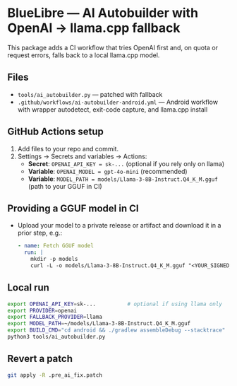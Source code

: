 # BlueLibre — AI Autobuilder with OpenAI → llama.cpp fallback

This package adds a CI workflow that tries OpenAI first and, on quota or request errors, falls back to a local llama.cpp model.

## Files
- `tools/ai_autobuilder.py` — patched with fallback
- `.github/workflows/ai-autobuilder-android.yml` — Android workflow with wrapper autodetect, exit-code capture, and llama.cpp install

## GitHub Actions setup
1. Add files to your repo and commit.
2. Settings → Secrets and variables → Actions:
   - **Secret**: `OPENAI_API_KEY = sk-...` (optional if you rely only on llama)
   - **Variable**: `OPENAI_MODEL = gpt-4o-mini` (recommended)
   - **Variable**: `MODEL_PATH = models/Llama-3-8B-Instruct.Q4_K_M.gguf` (path to your GGUF in CI)

## Providing a GGUF model in CI
- Upload your model to a private release or artifact and download it in a prior step, e.g.:
  ```yaml
  - name: Fetch GGUF model
    run: |
      mkdir -p models
      curl -L -o models/Llama-3-8B-Instruct.Q4_K_M.gguf "<YOUR_SIGNED_URL>"
  ```

## Local run
```bash
export OPENAI_API_KEY=sk-...          # optional if using llama only
export PROVIDER=openai
export FALLBACK_PROVIDER=llama
export MODEL_PATH=~/models/Llama-3-8B-Instruct.Q4_K_M.gguf
export BUILD_CMD="cd android && ./gradlew assembleDebug --stacktrace"
python3 tools/ai_autobuilder.py
```

## Revert a patch
```bash
git apply -R .pre_ai_fix.patch
```

